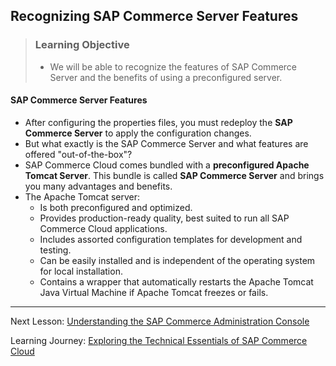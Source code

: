 ## Recognizing SAP Commerce Server Features

> ### Learning Objective
>
> - We will be able to recognize the features of SAP Commerce Server and the benefits of using a preconfigured server.

#### SAP Commerce Server Features

- After configuring the properties files, you must redeploy the **SAP Commerce Server** to apply the configuration changes.
- But what exactly is the SAP Commerce Server and what features are offered "out-of-the-box"?
- SAP Commerce Cloud comes bundled with a **preconfigured Apache Tomcat Server**. This bundle is called **SAP Commerce Server** and brings you many advantages and benefits.
- The Apache Tomcat server:
  - Is both preconfigured and optimized.
  - Provides production-ready quality, best suited to run all SAP Commerce Cloud applications.
  - Includes assorted configuration templates for development and testing.
  - Can be easily installed and is independent of the operating system for local installation.
  - Contains a wrapper that automatically restarts the Apache Tomcat Java Virtual Machine if Apache Tomcat freezes or fails.

---

Next Lesson: [Understanding the SAP Commerce Administration Console](J01U02T05-Understanding-HAC.md)

Learning Journey: [Exploring the Technical Essentials of SAP Commerce Cloud](..)
